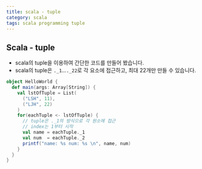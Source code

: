 ```yaml
---
title: scala - tuple
category: scala
tags: scala programming tuple
---
```


## Scala - tuple

- scala의 tuple을 이용하여 간단한 코드를 만들어 봤습니다.
- scala의 tuple은 `._1`...`._22`로 각 요소에 접근하고, 최대 22개만 만들 수 있습니다.

```scala
object HelloWorld {
  def main(args: Array[String]) {
    val lstOfTuple = List(
      ("LSH", 11),
      ("LJH", 22)
    )
    for(eachTuple <- lstOfTuple) {
      // tuple은 ._1의 방식으로 각 원소에 접근
      // index는 1부터 시작
      val name = eachTuple._1
      val num  = eachTuple._2
      printf("name: %s num: %s \n", name, num)
    }
  }
}
```
